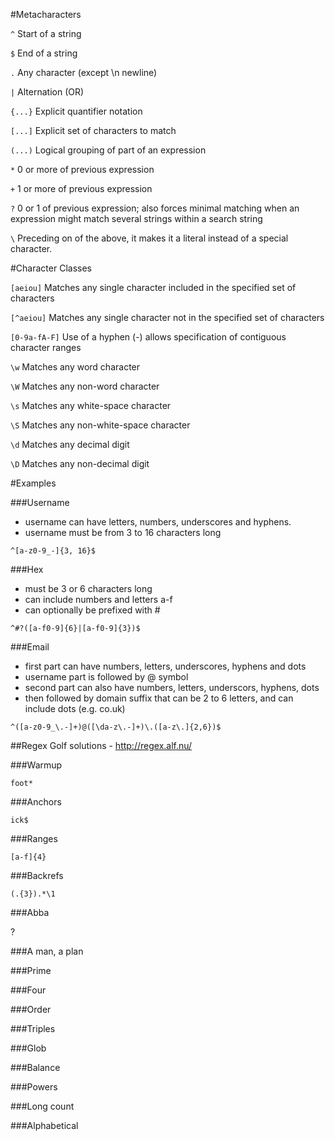 #Metacharacters

```^``` Start of a string

```$``` End of a string

```.``` Any character (except \n newline)

```|``` Alternation (OR)

```{...}``` Explicit quantifier notation

```[...]``` Explicit set of characters to match

```(...)``` Logical grouping of part of an expression

```*``` 0 or more of previous expression

```+``` 1 or more of previous expression

```?``` 0 or 1 of previous expression; also forces minimal matching when an expression might match several strings within a search string

```\``` Preceding on of the above, it makes it a literal instead of a special character.


#Character Classes

```[aeiou]``` Matches any single character included in the specified set of characters

```[^aeiou]``` Matches any single character not in the specified set of characters

```[0-9a-fA-F]``` Use of a hyphen (-) allows specification of contiguous character ranges

```\w``` Matches any word character

```\W``` Matches any non-word character

```\s``` Matches any white-space character

```\S``` Matches any non-white-space character

```\d``` Matches any decimal digit

```\D``` Matches any non-decimal digit


#Examples

###Username

- username can have letters, numbers, underscores and hyphens.
- username must be from 3 to 16 characters long

``` ^[a-z0-9_-]{3, 16}$ ```

###Hex

- must be 3 or 6 characters long
- can include numbers and letters a-f
- can optionally be prefixed with #

```^#?([a-f0-9]{6}|[a-f0-9]{3})$ ```

###Email

- first part can have numbers, letters, underscores, hyphens and dots
- username part is followed by @ symbol
- second part can also have numbers, letters, underscors, hyphens, dots
- then followed by domain suffix that can be 2 to 6 letters, and can include dots (e.g. co.uk)


``` ^([a-z0-9_\.-]+)@([\da-z\.-]+)\.([a-z\.]{2,6})$ ```



##Regex Golf solutions - http://regex.alf.nu/

###Warmup

``` foot* ```

###Anchors

``` ick$ ```

###Ranges

``` [a-f]{4} ```

###Backrefs

``` (.{3}).*\1 ```

###Abba

?

###A man, a plan

###Prime

###Four

###Order

###Triples

###Glob

###Balance

###Powers

###Long count

###Alphabetical
